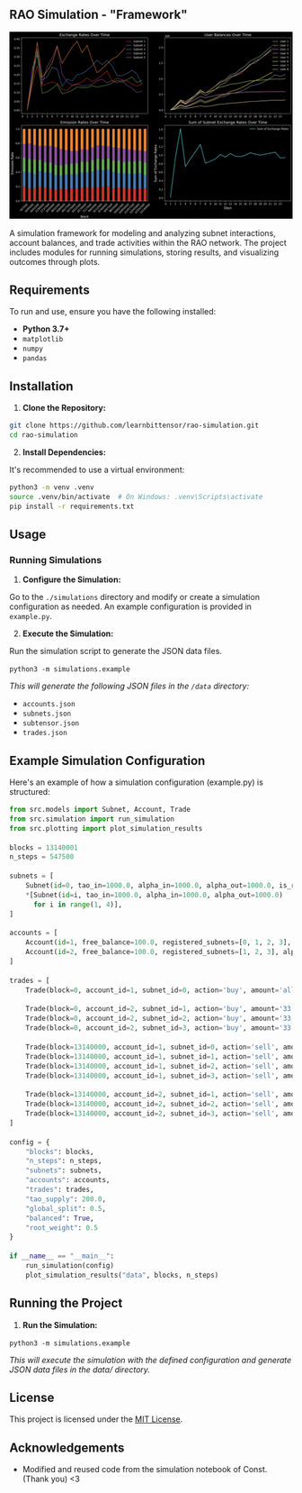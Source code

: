 ## RAO Simulation - "Framework"

![Thumbail of RAO Simulation](media/thumbnail.png)

A simulation framework for modeling and analyzing subnet interactions, account balances, and trade activities within the RAO network. The project includes modules for running simulations, storing results, and visualizing outcomes through plots.

## Requirements

To run and use, ensure you have the following installed:

- **Python 3.7+**
- `matplotlib`
- `numpy`
- `pandas`

## Installation

1. **Clone the Repository:**

```bash
git clone https://github.com/learnbittensor/rao-simulation.git
cd rao-simulation
```

2. **Install Dependencies:**

It's recommended to use a virtual environment:

```bash
python3 -m venv .venv
source .venv/bin/activate  # On Windows: .venv\Scripts\activate
pip install -r requirements.txt
```

## Usage

### Running Simulations

1. **Configure the Simulation:**

Go to the `./simulations` directory and modify or create a simulation configuration as needed. An example configuration is provided in `example.py`.

2. **Execute the Simulation:**

Run the simulation script to generate the JSON data files.

`python3 -m simulations.example`

*This will generate the following JSON files in the `/data` directory:*

- `accounts.json`
- `subnets.json`
- `subtensor.json`
- `trades.json`

## Example Simulation Configuration

Here's an example of how a simulation configuration (example.py) is structured:

```python
from src.models import Subnet, Account, Trade
from src.simulation import run_simulation
from src.plotting import plot_simulation_results

blocks = 13140001
n_steps = 547500

subnets = [
    Subnet(id=0, tao_in=1000.0, alpha_in=1000.0, alpha_out=1000.0, is_root=True),
    *[Subnet(id=i, tao_in=1000.0, alpha_in=1000.0, alpha_out=1000.0)
      for i in range(1, 4)],
]

accounts = [
    Account(id=1, free_balance=100.0, registered_subnets=[0, 1, 2, 3], alpha_stakes={}),
    Account(id=2, free_balance=100.0, registered_subnets=[1, 2, 3], alpha_stakes={}),
]

trades = [
    Trade(block=0, account_id=1, subnet_id=0, action='buy', amount='all'),

    Trade(block=0, account_id=2, subnet_id=1, action='buy', amount='33.3'),
    Trade(block=0, account_id=2, subnet_id=2, action='buy', amount='33.3'),
    Trade(block=0, account_id=2, subnet_id=3, action='buy', amount='33.3'),

    Trade(block=13140000, account_id=1, subnet_id=0, action='sell', amount='all'),
    Trade(block=13140000, account_id=1, subnet_id=1, action='sell', amount='all'),
    Trade(block=13140000, account_id=1, subnet_id=2, action='sell', amount='all'),
    Trade(block=13140000, account_id=1, subnet_id=3, action='sell', amount='all'),

    Trade(block=13140000, account_id=2, subnet_id=1, action='sell', amount='all'),
    Trade(block=13140000, account_id=2, subnet_id=2, action='sell', amount='all'),
    Trade(block=13140000, account_id=2, subnet_id=3, action='sell', amount='all'),
]

config = {
    "blocks": blocks,
    "n_steps": n_steps,
    "subnets": subnets,
    "accounts": accounts,
    "trades": trades,
    "tao_supply": 200.0,
    "global_split": 0.5,
    "balanced": True,
    "root_weight": 0.5
}

if __name__ == "__main__":
    run_simulation(config)
    plot_simulation_results("data", blocks, n_steps)
```

## Running the Project

1. **Run the Simulation:**

`python3 -m simulations.example`

*This will execute the simulation with the defined configuration and generate JSON data files in the data/ directory.*

## License

This project is licensed under the [MIT License](LICENSE).

## Acknowledgements

- Modified and reused code from the simulation notebook of Const. (Thank you) <3
